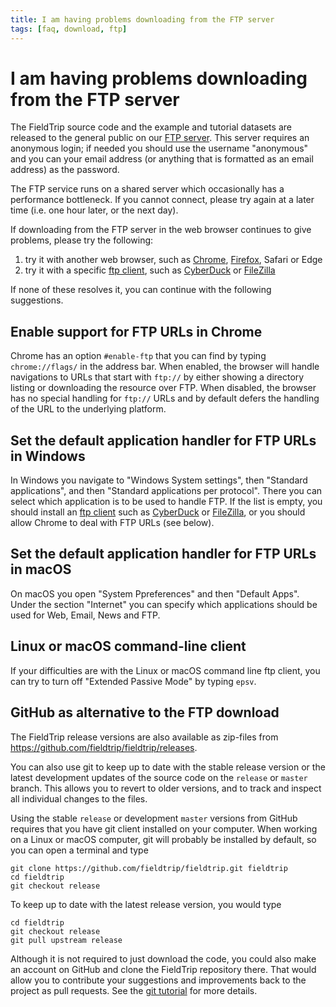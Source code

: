 ```yaml
---
title: I am having problems downloading from the FTP server
tags: [faq, download, ftp]
---
```


# I am having problems downloading from the FTP server

The FieldTrip source code and the example and tutorial datasets are released to the general public on our [FTP server](ftp://ftp.fieldtriptoolbox.org/pub/fieldtrip/). This server requires an anonymous login; if needed you should use the username "anonymous" and you can your email address (or anything that is formatted as an email address) as the password.

The FTP service runs on a shared server which occasionally has a performance bottleneck. If you cannot connect, please try again at a later time (i.e. one hour later, or the next day).

If downloading from the FTP server in the web browser continues to give problems, please try the following:

1. try it with another web browser, such as [Chrome](https://www.google.com/chrome/), [Firefox](http://getfirefox.org), Safari or Edge
2. try it with a specific [ftp client](http://www.google.com/search?q=ftp+client), such as [CyberDuck](https://cyberduck.io) or [FileZilla](https://filezilla-project.org)

If none of these resolves it, you can continue with the following suggestions.

## Enable support for FTP URLs in Chrome

Chrome has an option `#enable-ftp` that you can find by typing `chrome://flags/` in the address bar.  When enabled, the browser will handle navigations to URLs that start with `ftp://` by either showing a directory listing or downloading the resource over FTP. When disabled, the browser has no special handling for `ftp://` URLs and by default defers the handling of the URL to the underlying platform.

## Set the default application handler for FTP URLs in Windows

In Windows you navigate to "Windows System settings", then "Standard applications", and then "Standard applications per protocol". There you can select which application is to be used to handle FTP. If the list is empty, you should install an [ftp client](http://www.google.com/search?q=ftp+client) such as [CyberDuck](https://cyberduck.io) or [FileZilla](https://filezilla-project.org), or you should allow Chrome to deal with FTP URLs (see below).

## Set the default application handler for FTP URLs in macOS

On macOS you open "System Ppreferences" and then "Default Apps". Under the section "Internet" you can specify which applications should be used for Web, Email, News and FTP.

## Linux or macOS command-line client

If your difficulties are with the Linux or macOS command line ftp client, you can try to turn off "Extended Passive Mode" by typing `epsv`.

## GitHub as alternative to the FTP download

The FieldTrip release versions are also available as zip-files from <https://github.com/fieldtrip/fieldtrip/releases>.

You can also use git to keep up to date with the stable release version or the latest development updates of the source code on the `release` or `master` branch. This allows you to revert to older versions, and to track and inspect all individual changes to the files.

Using the stable `release` or development `master` versions from GitHub requires that you have git client installed on your computer. When working on a Linux or macOS computer, git will probably be installed by default, so you can open a terminal and type

    git clone https://github.com/fieldtrip/fieldtrip.git fieldtrip
    cd fieldtrip
    git checkout release

To keep up to date with the latest release version, you would type

    cd fieldtrip
    git checkout release
    git pull upstream release
    
Although it is not required to just download the code, you could also make an account on GitHub and clone the FieldTrip repository there. That would allow you to contribute your suggestions and improvements back to the project as pull requests. See the [git tutorial](/development/git) for more details.

    
